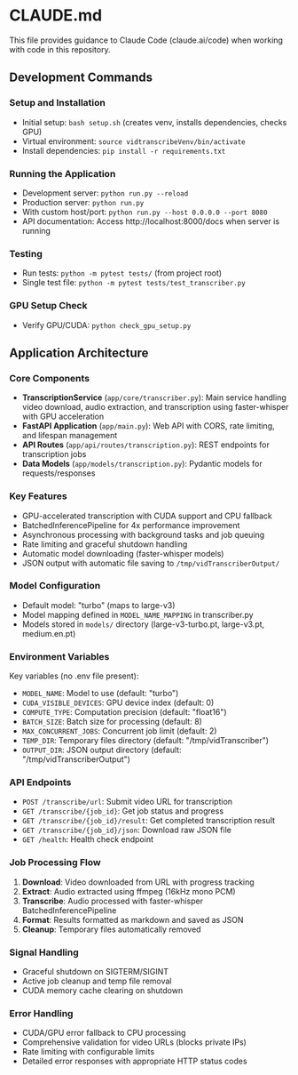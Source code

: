 # CLAUDE.md

This file provides guidance to Claude Code (claude.ai/code) when working with code in this repository.

## Development Commands

### Setup and Installation
- Initial setup: `bash setup.sh` (creates venv, installs dependencies, checks GPU)
- Virtual environment: `source vidtranscribeVenv/bin/activate`
- Install dependencies: `pip install -r requirements.txt`

### Running the Application
- Development server: `python run.py --reload`
- Production server: `python run.py`
- With custom host/port: `python run.py --host 0.0.0.0 --port 8080`
- API documentation: Access http://localhost:8000/docs when server is running

### Testing
- Run tests: `python -m pytest tests/` (from project root)
- Single test file: `python -m pytest tests/test_transcriber.py`

### GPU Setup Check
- Verify GPU/CUDA: `python check_gpu_setup.py`

## Application Architecture

### Core Components
- **TranscriptionService** (`app/core/transcriber.py`): Main service handling video download, audio extraction, and transcription using faster-whisper with GPU acceleration
- **FastAPI Application** (`app/main.py`): Web API with CORS, rate limiting, and lifespan management
- **API Routes** (`app/api/routes/transcription.py`): REST endpoints for transcription jobs
- **Data Models** (`app/models/transcription.py`): Pydantic models for requests/responses

### Key Features
- GPU-accelerated transcription with CUDA support and CPU fallback
- BatchedInferencePipeline for 4x performance improvement
- Asynchronous processing with background tasks and job queuing
- Rate limiting and graceful shutdown handling
- Automatic model downloading (faster-whisper models)
- JSON output with automatic file saving to `/tmp/vidTranscriberOutput/`

### Model Configuration
- Default model: "turbo" (maps to large-v3)
- Model mapping defined in `MODEL_NAME_MAPPING` in transcriber.py
- Models stored in `models/` directory (large-v3-turbo.pt, large-v3.pt, medium.en.pt)

### Environment Variables
Key variables (no .env file present):
- `MODEL_NAME`: Model to use (default: "turbo")
- `CUDA_VISIBLE_DEVICES`: GPU device index (default: 0)
- `COMPUTE_TYPE`: Computation precision (default: "float16")
- `BATCH_SIZE`: Batch size for processing (default: 8)
- `MAX_CONCURRENT_JOBS`: Concurrent job limit (default: 2)
- `TEMP_DIR`: Temporary files directory (default: "/tmp/vidTranscriber")
- `OUTPUT_DIR`: JSON output directory (default: "/tmp/vidTranscriberOutput")

### API Endpoints
- `POST /transcribe/url`: Submit video URL for transcription
- `GET /transcribe/{job_id}`: Get job status and progress
- `GET /transcribe/{job_id}/result`: Get completed transcription result
- `GET /transcribe/{job_id}/json`: Download raw JSON file
- `GET /health`: Health check endpoint

### Job Processing Flow
1. **Download**: Video downloaded from URL with progress tracking
2. **Extract**: Audio extracted using ffmpeg (16kHz mono PCM)
3. **Transcribe**: Audio processed with faster-whisper BatchedInferencePipeline
4. **Format**: Results formatted as markdown and saved as JSON
5. **Cleanup**: Temporary files automatically removed

### Signal Handling
- Graceful shutdown on SIGTERM/SIGINT
- Active job cleanup and temp file removal
- CUDA memory cache clearing on shutdown

### Error Handling
- CUDA/GPU error fallback to CPU processing
- Comprehensive validation for video URLs (blocks private IPs)
- Rate limiting with configurable limits
- Detailed error responses with appropriate HTTP status codes